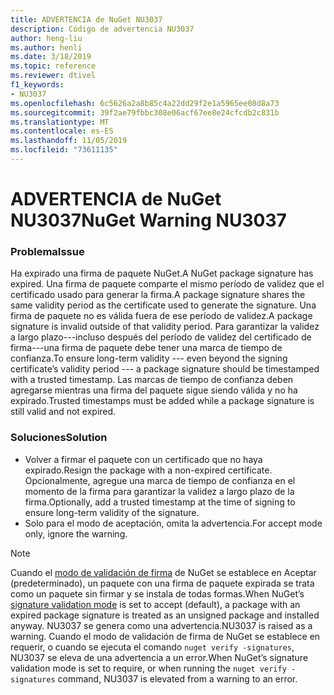 ```yaml
---
title: ADVERTENCIA de NuGet NU3037
description: Código de advertencia NU3037
author: heng-liu
ms.author: henli
ms.date: 3/18/2019
ms.topic: reference
ms.reviewer: dtivel
f1_keywords:
- NU3037
ms.openlocfilehash: 6c5626a2a8b85c4a22dd29f2e1a5965ee08d8a73
ms.sourcegitcommit: 39f2ae79fbbc308e06acf67ee8e24cfcdb2c831b
ms.translationtype: MT
ms.contentlocale: es-ES
ms.lasthandoff: 11/05/2019
ms.locfileid: "73611135"
---
```

# <a name="nuget-warning-nu3037"></a><span data-ttu-id="3033d-103">ADVERTENCIA de NuGet NU3037</span><span class="sxs-lookup"><span data-stu-id="3033d-103">NuGet Warning NU3037</span></span>

### <a name="issue"></a><span data-ttu-id="3033d-104">Problema</span><span class="sxs-lookup"><span data-stu-id="3033d-104">Issue</span></span>

<span data-ttu-id="3033d-105">Ha expirado una firma de paquete NuGet.</span><span class="sxs-lookup"><span data-stu-id="3033d-105">A NuGet package signature has expired.</span></span>
<span data-ttu-id="3033d-106">Una firma de paquete comparte el mismo período de validez que el certificado usado para generar la firma.</span><span class="sxs-lookup"><span data-stu-id="3033d-106">A package signature shares the same validity period as the certificate used to generate the signature.</span></span> <span data-ttu-id="3033d-107">Una firma de paquete no es válida fuera de ese período de validez.</span><span class="sxs-lookup"><span data-stu-id="3033d-107">A package signature is invalid outside of that validity period.</span></span>
<span data-ttu-id="3033d-108">Para garantizar la validez a largo plazo---incluso después del período de validez del certificado de firma---una firma de paquete debe tener una marca de tiempo de confianza.</span><span class="sxs-lookup"><span data-stu-id="3033d-108">To ensure long-term validity --- even beyond the signing certificate’s validity period --- a package signature should be timestamped with a trusted timestamp.</span></span> <span data-ttu-id="3033d-109">Las marcas de tiempo de confianza deben agregarse mientras una firma del paquete sigue siendo válida y no ha expirado.</span><span class="sxs-lookup"><span data-stu-id="3033d-109">Trusted timestamps must be added while a package signature is still valid and not expired.</span></span>


### <a name="solution"></a><span data-ttu-id="3033d-110">Soluciones</span><span class="sxs-lookup"><span data-stu-id="3033d-110">Solution</span></span>

* <span data-ttu-id="3033d-111">Volver a firmar el paquete con un certificado que no haya expirado.</span><span class="sxs-lookup"><span data-stu-id="3033d-111">Resign the package with a non-expired certificate.</span></span> <span data-ttu-id="3033d-112">Opcionalmente, agregue una marca de tiempo de confianza en el momento de la firma para garantizar la validez a largo plazo de la firma.</span><span class="sxs-lookup"><span data-stu-id="3033d-112">Optionally, add a trusted timestamp at the time of signing to ensure long-term validity of the signature.</span></span>
* <span data-ttu-id="3033d-113">Solo para el modo de aceptación, omita la advertencia.</span><span class="sxs-lookup"><span data-stu-id="3033d-113">For accept mode only, ignore the warning.</span></span>

> [!Note]
> <span data-ttu-id="3033d-114">Cuando el [modo de validación de firma](https://docs.microsoft.com/nuget/consume-packages/installing-signed-packages#configure-package-signature-requirements) de NuGet se establece en Aceptar (predeterminado), un paquete con una firma de paquete expirada se trata como un paquete sin firmar y se instala de todas formas.</span><span class="sxs-lookup"><span data-stu-id="3033d-114">When NuGet’s [signature validation mode](https://docs.microsoft.com/nuget/consume-packages/installing-signed-packages#configure-package-signature-requirements) is set to accept (default), a package with an expired package signature is treated as an unsigned package and installed anyway.</span></span> <span data-ttu-id="3033d-115">NU3037 se genera como una advertencia.</span><span class="sxs-lookup"><span data-stu-id="3033d-115">NU3037 is raised as a warning.</span></span> <span data-ttu-id="3033d-116">Cuando el modo de validación de firma de NuGet se establece en requerir, o cuando se ejecuta el comando `nuget verify -signatures`, NU3037 se eleva de una advertencia a un error.</span><span class="sxs-lookup"><span data-stu-id="3033d-116">When NuGet’s signature validation mode is set to require, or when running the `nuget verify -signatures` command, NU3037 is elevated from a warning to an error.</span></span> 